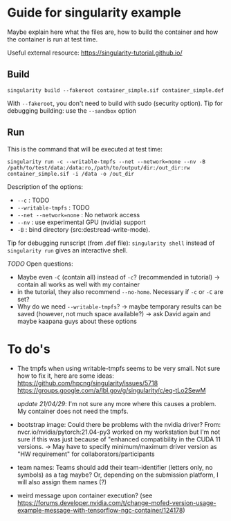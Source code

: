 # Guide for singularity example

Maybe explain here what the files are, how to build the container and how the container is run at test time.

Useful external resource: https://singularity-tutorial.github.io/

## Build
```
singularity build --fakeroot container_simple.sif container_simple.def
```
With `--fakeroot`, you don't need to build with sudo (security option).
Tip for debugging building: use the `--sandbox` option

## Run
This is the command that will be executed at test time:
```
singularity run -c --writable-tmpfs --net --network=none --nv -B /path/to/test/data:/data:ro,/path/to/output/dir:/out_dir:rw container_simple.sif -i /data -o /out_dir
```
Description of the options:
- `--c` : TODO
- `--writable-tmpfs` : TODO
- `--net --network=none` : No network access
- `--nv` : use experimental GPU (nvidia) support
- `-B` : bind directory (src:dest:read-write-mode).

Tip for debugging runscript (from .def file): `singularity shell` instead of `singularity run` gives an interactive shell.

*TODO* Open questions:
- Maybe even `-C` (contain all) instead of `-c`? (recommended in tutorial) -> contain all works as well with my container
- in the tutorial, they also recommend `--no-home`. Necessary if `-c` or `-C` are set?
- Why do we need `--writable-tmpfs`? -> maybe temporary results can be saved (however, not much space available?)
-> ask David again and maybe kaapana guys about these options


# To do's
- The tmpfs when using writable-tmpfs seems to be very small. Not sure how to fix it, here are some ideas: 
  https://github.com/hpcng/singularity/issues/5718
  https://groups.google.com/a/lbl.gov/g/singularity/c/eq-tLo2SewM

  *update 21/04/29*: I'm not sure any more where this causes a problem. My container does not need the tmpfs.
- bootstrap image: Could there be problems with the nvidia driver? 
  From: nvcr.io/nvidia/pytorch:21.04-py3 worked on my workstation but I'm not sure if this was just because of "enhanced compatibility in the CUDA 11 versions.
  -> May have to specify minimum/maximum driver version as "HW requirement" for collaborators/participants
- team names: Teams  should add their team-identifier (letters only, no symbols) as a tag maybe? Or, depending on the submission platform, I will also assign them names (?)
- weird message upon container execution? (see https://forums.developer.nvidia.com/t/change-mofed-version-usage-example-message-with-tensorflow-ngc-container/124178)
